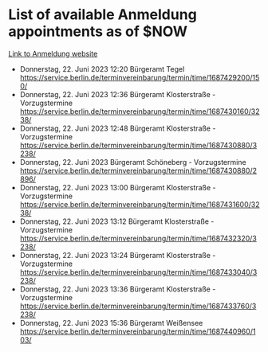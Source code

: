 # List of available Anmeldung appointments as of $NOW
[Link to Anmeldung website](https://service.berlin.de/terminvereinbarung/termin/tag.php?termin=1&anliegen[]=120686&dienstleisterlist=122210,122217,327316,122219,327312,122227,327314,122231,327346,122243,327348,122254,122252,329742,122260,329745,122262,329748,122271,327278,122273,327274,122277,327276,330436,122280,327294,122282,327290,122284,327292,122291,327270,122285,327266,122286,327264,122296,327268,150230,329760,122297,327286,122294,327284,122312,329763,122314,329775,122304,327330,122311,327334,122309,327332,317869,122281,327352,122279,329772,122283,122276,327324,122274,327326,122267,329766,122246,327318,122251,327320,122257,327322,122208,327298,122226,327300&herkunft=http%3A%2F%2Fservice.berlin.de%2Fdienstleistung%2F120686%2F)
- Donnerstag, 22. Juni 2023 12:20 Bürgeramt Tegel https://service.berlin.de/terminvereinbarung/termin/time/1687429200/150/
- Donnerstag, 22. Juni 2023 12:36 Bürgeramt Klosterstraße - Vorzugstermine https://service.berlin.de/terminvereinbarung/termin/time/1687430160/3238/
- Donnerstag, 22. Juni 2023 12:48 Bürgeramt Klosterstraße - Vorzugstermine https://service.berlin.de/terminvereinbarung/termin/time/1687430880/3238/
- Donnerstag, 22. Juni 2023  Bürgeramt Schöneberg - Vorzugstermine https://service.berlin.de/terminvereinbarung/termin/time/1687430880/2896/
- Donnerstag, 22. Juni 2023 13:00 Bürgeramt Klosterstraße - Vorzugstermine https://service.berlin.de/terminvereinbarung/termin/time/1687431600/3238/
- Donnerstag, 22. Juni 2023 13:12 Bürgeramt Klosterstraße - Vorzugstermine https://service.berlin.de/terminvereinbarung/termin/time/1687432320/3238/
- Donnerstag, 22. Juni 2023 13:24 Bürgeramt Klosterstraße - Vorzugstermine https://service.berlin.de/terminvereinbarung/termin/time/1687433040/3238/
- Donnerstag, 22. Juni 2023 13:36 Bürgeramt Klosterstraße - Vorzugstermine https://service.berlin.de/terminvereinbarung/termin/time/1687433760/3238/
- Donnerstag, 22. Juni 2023 15:36 Bürgeramt Weißensee https://service.berlin.de/terminvereinbarung/termin/time/1687440960/103/
